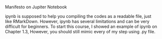 Manifesto on Jupiter Notebook

ipynb is supposed to help you compiling the codes as a readable file, just like RMarkDown. However, ipynb has several
limitations and can be very difficult for beginners. To start this course, I showed an example of ipynb on Chapter 1.3,
However, you should still mimic every of my step using .py file. 
